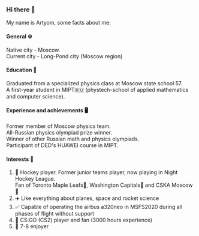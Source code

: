 ### Hi there 👋
My name is Artyom, some facts about me:  

#### General ⚙️
Native city - Moscow.  
Current city - Long-Pond city (Moscow region)
#### Education 📖
Graduated from a specialized physics class at Moscow state school 57.  
A first-year student in MIPT🇷🇺 (phystech-school of applied mathematics and computer science). 
#### Experience and achievements 🖥️
Former member of Moscow physics team.  
All-Russian physics olympiad prize winner.  
Winner of other Russian math and physics olympiads.  
Participant of DED's HUAWEI course in MIPT.  
#### Interests 💬
1) 🏒 Hockey player. Former junior teams player, now playing in Night Hockey League.  
   Fan of Toronto Maple Leafs🍁, Washington Capitals🦅 and CSKA Moscow🐴  
2) ✈️ Like everything about planes, space and rocket science  
3) ✅ Сapable of operating the airbus a320neo in MSFS2020 during all phases of flight without support  
4) 🔫 CS:GO (CS2) player and fan (3000 hours experience)  
5) 💪 7-8 enjoyer

